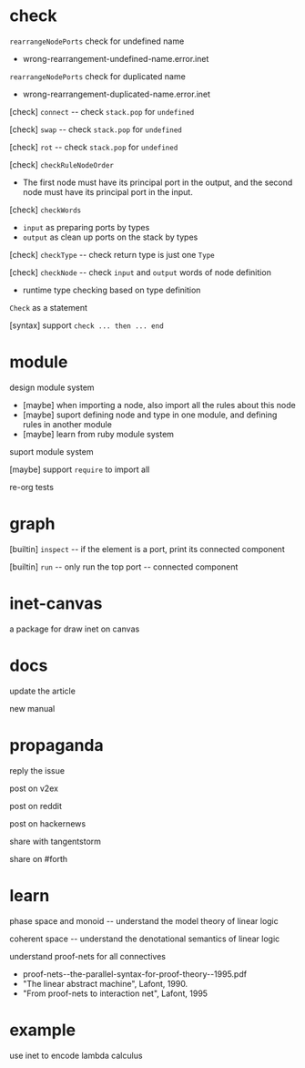 # check

`rearrangeNodePorts` check for undefined name

- wrong-rearrangement-undefined-name.error.inet

`rearrangeNodePorts` check for duplicated name

- wrong-rearrangement-duplicated-name.error.inet

[check] `connect` -- check `stack.pop` for `undefined`

[check] `swap` -- check `stack.pop` for `undefined`

[check] `rot` -- check `stack.pop` for `undefined`

[check] `checkRuleNodeOrder`

- The first node must have its principal port in the output,
  and the second node must have its principal port in the input.

[check] `checkWords`

- `input` as preparing ports by types
- `output` as clean up ports on the stack by types

[check] `checkType` -- check return type is just one `Type`

[check] `checkNode` -- check `input` and `output` words of node definition

- runtime type checking based on type definition

`Check` as a statement

[syntax] support `check ... then ... end`

# module

design module system

- [maybe] when importing a node, also import all the rules about this node
- [maybe] suport defining node and type in one module, and defining rules in another module
- [maybe] learn from ruby module system

suport module system

[maybe] support `require` to import all

re-org tests

# graph

[builtin] `inspect` -- if the element is a port, print its connected component

[builtin] `run` -- only run the top port -- connected component

# inet-canvas

a package for draw inet on canvas

# docs

update the article

new manual

# propaganda

reply the issue

post on v2ex

post on reddit

post on hackernews

share with tangentstorm

share on #forth

# learn

phase space and monoid -- understand the model theory of linear logic

coherent space -- understand the denotational semantics of linear logic

understand proof-nets for all connectives

- proof-nets--the-parallel-syntax-for-proof-theory--1995.pdf
- "The linear abstract machine", Lafont, 1990.
- "From proof-nets to interaction net", Lafont, 1995

# example

use inet to encode lambda calculus
